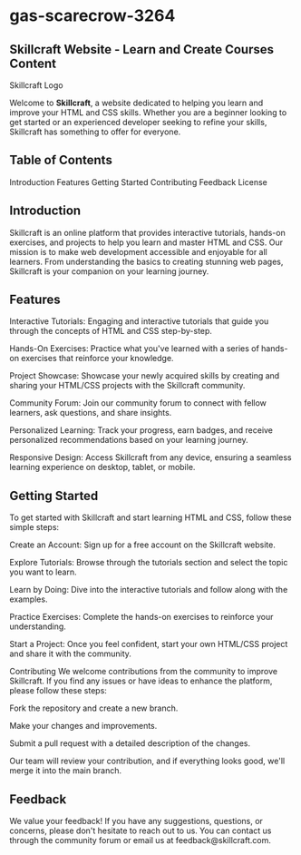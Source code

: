 # gas-scarecrow-3264 
<h2>Skillcraft Website - Learn and Create Courses Content</h2>
Skillcraft Logo

Welcome to <b>Skillcraft</b>, a website dedicated to helping you learn and improve your HTML and CSS skills. Whether you are a beginner looking to get started or an experienced developer seeking to refine your skills, Skillcraft has something to offer for everyone.

<h2>Table of Contents</h2>
Introduction
Features
Getting Started
Contributing
Feedback
License
<h2>Introduction</h2>
Skillcraft is an online platform that provides interactive tutorials, hands-on exercises, and projects to help you learn and master HTML and CSS. Our mission is to make web development accessible and enjoyable for all learners. From understanding the basics to creating stunning web pages, Skillcraft is your companion on your learning journey.

<h2>Features</h2>
Interactive Tutorials: Engaging and interactive tutorials that guide you through the concepts of HTML and CSS step-by-step.

Hands-On Exercises: Practice what you've learned with a series of hands-on exercises that reinforce your knowledge.

Project Showcase: Showcase your newly acquired skills by creating and sharing your HTML/CSS projects with the Skillcraft community.

Community Forum: Join our community forum to connect with fellow learners, ask questions, and share insights.

Personalized Learning: Track your progress, earn badges, and receive personalized recommendations based on your learning journey.

Responsive Design: Access Skillcraft from any device, ensuring a seamless learning experience on desktop, tablet, or mobile.

<h2>Getting Started</h2>
To get started with Skillcraft and start learning HTML and CSS, follow these simple steps:

Create an Account: Sign up for a free account on the Skillcraft website.

Explore Tutorials: Browse through the tutorials section and select the topic you want to learn.

Learn by Doing: Dive into the interactive tutorials and follow along with the examples.

Practice Exercises: Complete the hands-on exercises to reinforce your understanding.

Start a Project: Once you feel confident, start your own HTML/CSS project and share it with the community.

Contributing
We welcome contributions from the community to improve Skillcraft. If you find any issues or have ideas to enhance the platform, please follow these steps:

Fork the repository and create a new branch.

Make your changes and improvements.

Submit a pull request with a detailed description of the changes.

Our team will review your contribution, and if everything looks good, we'll merge it into the main branch.

<h2>Feedback</h2> 
We value your feedback! If you have any suggestions, questions, or concerns, please don't hesitate to reach out to us. You can contact us through the community forum or email us at feedback@skillcraft.com.
